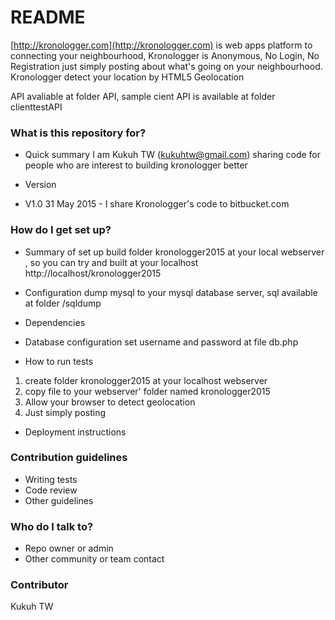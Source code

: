 # README #
[http://kronologger.com](http://kronologger.com) is web apps platform to connecting your neighbourhood,
Kronologger is Anonymous, No Login, No Registration 
just simply posting about what's going on your neighbourhood.
Kronologger detect your location by HTML5 Geolocation

API avaliable at folder API, sample cient API is available at folder clienttestAPI
 

### What is this repository for? ###

* Quick summary
I am Kukuh TW (kukuhtw@gmail.com) sharing code for people
who are interest to building kronologger better

* Version
* V1.0 31 May 2015 - I share Kronologger's code to bitbucket.com

### How do I get set up? ###

* Summary of set up
build folder kronologger2015 at your local webserver ,
so you can try and built at your localhost
http://localhost/kronologger2015

* Configuration
dump mysql to your mysql database server, sql available at folder
/sqldump

* Dependencies
* Database configuration
set username and password at file db.php

* How to run tests

1. create folder kronologger2015 at your localhost webserver
2. copy file to your webserver' folder named kronologger2015
3. Allow your browser to detect geolocation
4. Just simply posting

* Deployment instructions

### Contribution guidelines ###

* Writing tests
* Code review
* Other guidelines

### Who do I talk to? ###

* Repo owner or admin
* Other community or team contact

### Contributor ###
Kukuh TW